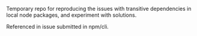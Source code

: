 
Temporary repo for reproducing the issues with transitive dependencies in local node packages, and experiment with solutions.

Referenced in issue submitted in npm/cli.
